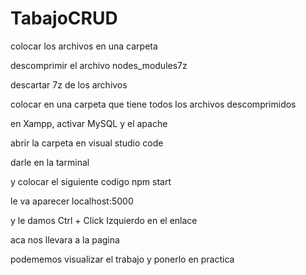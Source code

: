 # TabajoCRUD




colocar los archivos en una carpeta 




descomprimir el archivo nodes_modules7z



descartar 7z de los archivos 



colocar en una carpeta que tiene todos los archivos descomprimidos


en Xampp, activar MySQL y el apache


abrir la carpeta en visual studio code


darle en la tarminal


y colocar el siguiente codigo npm start


le va aparecer localhost:5000



y le damos  Ctrl + Click Izquierdo en el enlace




aca nos llevara a la pagina 



podememos visualizar el trabajo y ponerlo en practica
